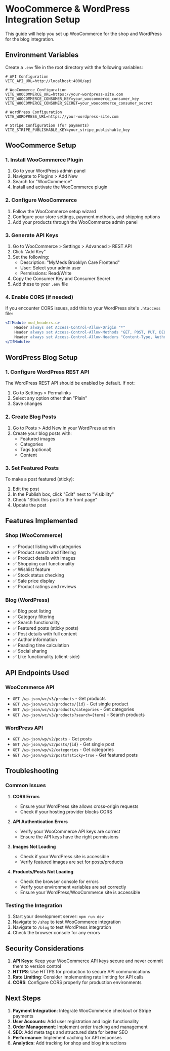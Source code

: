 # WooCommerce & WordPress Integration Setup

This guide will help you set up WooCommerce for the shop and WordPress for the blog integration.

## Environment Variables

Create a `.env` file in the root directory with the following variables:

```env
# API Configuration
VITE_API_URL=http://localhost:4000/api

# WooCommerce Configuration
VITE_WOOCOMMERCE_URL=https://your-wordpress-site.com
VITE_WOOCOMMERCE_CONSUMER_KEY=your_woocommerce_consumer_key
VITE_WOOCOMMERCE_CONSUMER_SECRET=your_woocommerce_consumer_secret

# WordPress Configuration
VITE_WORDPRESS_URL=https://your-wordpress-site.com

# Stripe Configuration (for payments)
VITE_STRIPE_PUBLISHABLE_KEY=your_stripe_publishable_key
```

## WooCommerce Setup

### 1. Install WooCommerce Plugin
1. Go to your WordPress admin panel
2. Navigate to Plugins > Add New
3. Search for "WooCommerce"
4. Install and activate the WooCommerce plugin

### 2. Configure WooCommerce
1. Follow the WooCommerce setup wizard
2. Configure your store settings, payment methods, and shipping options
3. Add your products through the WooCommerce admin panel

### 3. Generate API Keys
1. Go to WooCommerce > Settings > Advanced > REST API
2. Click "Add Key"
3. Set the following:
   - Description: "MyMeds Brooklyn Care Frontend"
   - User: Select your admin user
   - Permissions: Read/Write
4. Copy the Consumer Key and Consumer Secret
5. Add these to your `.env` file

### 4. Enable CORS (if needed)
If you encounter CORS issues, add this to your WordPress site's `.htaccess` file:

```apache
<IfModule mod_headers.c>
    Header always set Access-Control-Allow-Origin "*"
    Header always set Access-Control-Allow-Methods "GET, POST, PUT, DELETE, OPTIONS"
    Header always set Access-Control-Allow-Headers "Content-Type, Authorization"
</IfModule>
```

## WordPress Blog Setup

### 1. Configure WordPress REST API
The WordPress REST API should be enabled by default. If not:

1. Go to Settings > Permalinks
2. Select any option other than "Plain"
3. Save changes

### 2. Create Blog Posts
1. Go to Posts > Add New in your WordPress admin
2. Create your blog posts with:
   - Featured images
   - Categories
   - Tags (optional)
   - Content

### 3. Set Featured Posts
To make a post featured (sticky):
1. Edit the post
2. In the Publish box, click "Edit" next to "Visibility"
3. Check "Stick this post to the front page"
4. Update the post

## Features Implemented

### Shop (WooCommerce)
- ✅ Product listing with categories
- ✅ Product search and filtering
- ✅ Product details with images
- ✅ Shopping cart functionality
- ✅ Wishlist feature
- ✅ Stock status checking
- ✅ Sale price display
- ✅ Product ratings and reviews

### Blog (WordPress)
- ✅ Blog post listing
- ✅ Category filtering
- ✅ Search functionality
- ✅ Featured posts (sticky posts)
- ✅ Post details with full content
- ✅ Author information
- ✅ Reading time calculation
- ✅ Social sharing
- ✅ Like functionality (client-side)

## API Endpoints Used

### WooCommerce API
- `GET /wp-json/wc/v3/products` - Get products
- `GET /wp-json/wc/v3/products/{id}` - Get single product
- `GET /wp-json/wc/v3/products/categories` - Get categories
- `GET /wp-json/wc/v3/products?search={term}` - Search products

### WordPress API
- `GET /wp-json/wp/v2/posts` - Get posts
- `GET /wp-json/wp/v2/posts/{id}` - Get single post
- `GET /wp-json/wp/v2/categories` - Get categories
- `GET /wp-json/wp/v2/posts?sticky=true` - Get featured posts

## Troubleshooting

### Common Issues

1. **CORS Errors**
   - Ensure your WordPress site allows cross-origin requests
   - Check if your hosting provider blocks CORS

2. **API Authentication Errors**
   - Verify your WooCommerce API keys are correct
   - Ensure the API keys have the right permissions

3. **Images Not Loading**
   - Check if your WordPress site is accessible
   - Verify featured images are set for posts/products

4. **Products/Posts Not Loading**
   - Check the browser console for errors
   - Verify your environment variables are set correctly
   - Ensure your WordPress/WooCommerce site is accessible

### Testing the Integration

1. Start your development server: `npm run dev`
2. Navigate to `/shop` to test WooCommerce integration
3. Navigate to `/blog` to test WordPress integration
4. Check the browser console for any errors

## Security Considerations

1. **API Keys**: Keep your WooCommerce API keys secure and never commit them to version control
2. **HTTPS**: Use HTTPS for production to secure API communications
3. **Rate Limiting**: Consider implementing rate limiting for API calls
4. **CORS**: Configure CORS properly for production environments

## Next Steps

1. **Payment Integration**: Integrate WooCommerce checkout or Stripe payments
2. **User Accounts**: Add user registration and login functionality
3. **Order Management**: Implement order tracking and management
4. **SEO**: Add meta tags and structured data for better SEO
5. **Performance**: Implement caching for API responses
6. **Analytics**: Add tracking for shop and blog interactions 